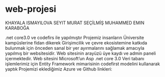 # web-projesi
KHAYALA ISMAYILOVA
SEYIT MURAT SEÇİLMİŞ
MUHAMMED EMIN KARABOĞA

.net core3.0 ve codefirs ile yapılmıştır
Projemiz insanların Üniversite kampüslerine fidan dikerek  Girişimcilik ve çevre ekosistemine katkıda bulunmak için önceden sanal bir yer ayırmalarını sağlamak amacıyla yapılmış bir websitesidir. 
Web sitesinin arayüzü üye kaydı ve admin paneli içermektedir. 
Web sitesini Microsoft’un Asp .net core 3.0 
Veri tabanı işlemlerimiz için Entity Framework mimarisinin codefirst modelini kullanarak yaptık
Projemizi eklediğimiz Azure ve Github linkleri: 
